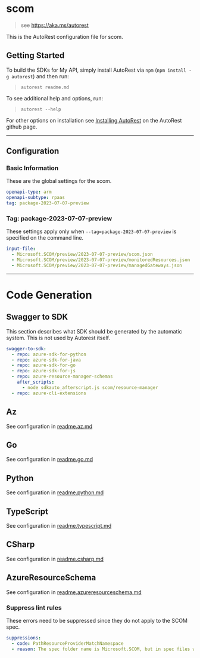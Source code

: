 # scom

> see https://aka.ms/autorest

This is the AutoRest configuration file for scom.

## Getting Started

To build the SDKs for My API, simply install AutoRest via `npm` (`npm install -g autorest`) and then run:

> `autorest readme.md`

To see additional help and options, run:

> `autorest --help`

For other options on installation see [Installing AutoRest](https://aka.ms/autorest/install) on the AutoRest github page.

---

## Configuration

### Basic Information

These are the global settings for the scom.

```yaml
openapi-type: arm
openapi-subtype: rpaas
tag: package-2023-07-07-preview
```

### Tag: package-2023-07-07-preview

These settings apply only when `--tag=package-2023-07-07-preview` is specified on the command line.

```yaml $(tag) == 'package-2023-07-07-preview'
input-file:
  - Microsoft.SCOM/preview/2023-07-07-preview/scom.json
  - Microsoft.SCOM/preview/2023-07-07-preview/monitoredResources.json
  - Microsoft.SCOM/preview/2023-07-07-preview/managedGateways.json
```
---

# Code Generation

## Swagger to SDK

This section describes what SDK should be generated by the automatic system.
This is not used by Autorest itself.

```yaml $(swagger-to-sdk)
swagger-to-sdk:
  - repo: azure-sdk-for-python
  - repo: azure-sdk-for-java
  - repo: azure-sdk-for-go
  - repo: azure-sdk-for-js
  - repo: azure-resource-manager-schemas
    after_scripts:
      - node sdkauto_afterscript.js scom/resource-manager
  - repo: azure-cli-extensions
```
## Az

See configuration in [readme.az.md](./readme.az.md)

## Go

See configuration in [readme.go.md](./readme.go.md)

## Python

See configuration in [readme.python.md](./readme.python.md)

## TypeScript

See configuration in [readme.typescript.md](./readme.typescript.md)

## CSharp

See configuration in [readme.csharp.md](./readme.csharp.md)

## AzureResourceSchema

See configuration in [readme.azureresourceschema.md](./readme.azureresourceschema.md)

### Suppress lint rules

These errors need to be suppressed since they do not apply to the SCOM spec.

``` yaml
suppressions:
  - code: PathResourceProviderMatchNamespace
  - reason: The spec folder name is Microsoft.SCOM, but in spec files we have defined Microsoft.Scom in previous versions. This error is coming up because we want to use Microsoft.Scom in latest API versions. If we use Microsoft.SCOM in the latest version, we get PathResourceProviderNamePascalCase error, and also we get Swagger MISSING_APIS_IN_DEFAULT_TAG Avocado error, since in the previous version we used Microsoft.Scom. To avoid all this, we are suppressing this one alert to solve all these issues.
```
